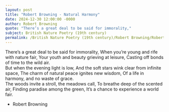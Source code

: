 ```yaml
---
layout: post
title: "Robert Browning - Natural Harmony"
date: 2024-12-30 12:00:00 -0000
author: Robert Browning
quote: "There’s a great deal to be said for immorality,"
subject: British Nature Poetry (19th century)
permalink: /British Nature Poetry (19th century)/Robert Browning/Robert Browning - Natural Harmony
---
```


There’s a great deal to be said for immorality,
When you’re young and rife with nature fair,
Your youth and beauty grieving at leisure,
Casting off bonds of time to the wild air.  
But when the evening light is low,
And the soft stars wink clear from infinite space,
The charm of natural peace ignites new wisdom,
Of a life in harmony, and no waste of grace.  
The woods invite a stroll, the meadows call,
To breathe deep of the scented air,
Finding paradise among the green,
It’s a chance to experience a world fair.

- Robert Browning

